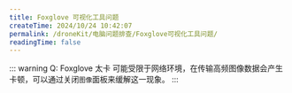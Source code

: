 ```yaml
---
title: Foxglove 可视化工具问题
createTime: 2024/10/24 10:42:07
permalink: /droneKit/电脑问题排查/Foxglove可视化工具问题/
readingTime: false
---
```


::: warning Q: Foxglove 太卡
可能受限于网络环境，在传输高频图像数据会产生卡顿，可以通过关闭`图像`面板来缓解这一现象。
:::